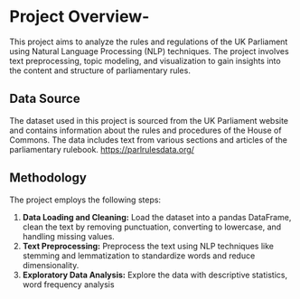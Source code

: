 # Project Overview-
This project aims to analyze the rules and regulations of the UK Parliament using Natural Language Processing (NLP) techniques. The project involves text preprocessing, topic modeling, and visualization to gain insights into the content and structure of parliamentary rules.

## Data Source
The dataset used in this project is sourced from the UK Parliament website and contains information about the rules and procedures of the House of Commons. The data includes text from various sections and articles of the parliamentary rulebook. https://parlrulesdata.org/

## Methodology

The project employs the following steps:

1. **Data Loading and Cleaning:** Load the dataset into a pandas DataFrame, clean the text by removing punctuation, converting to lowercase, and handling missing values.
2. **Text Preprocessing:** Preprocess the text using NLP techniques like stemming and lemmatization to standardize words and reduce dimensionality.
3. **Exploratory Data Analysis:** Explore the data with descriptive statistics, word frequency analysis
